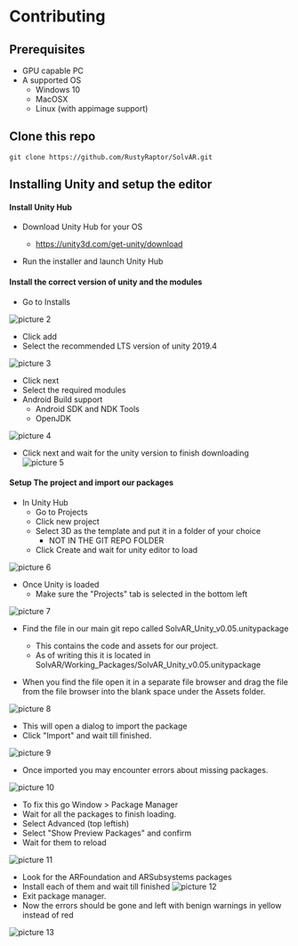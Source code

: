# Contributing


## Prerequisites

- GPU capable PC
- A supported OS
    - Windows 10
    - MacOSX
    - Linux (with appimage support)

## Clone this repo

```
git clone https://github.com/RustyRaptor/SolvAR.git
```


## Installing Unity and setup the editor

#### Install Unity Hub

- Download Unity Hub for your OS
    - https://unity3d.com/get-unity/download

- Run the installer and launch Unity Hub

#### Install the correct version of unity and the modules

- Go to Installs

![picture 2](img/UnityHub1.png)

- Click add
- Select the recommended LTS version of unity 2019.4

![picture 3](img/UnityHub2.png)  

- Click next
- Select the required modules
- Android Build support
    - Android SDK and NDK Tools
    - OpenJDK

![picture 4](img/UnityHub3.png)  

- Click next and wait for the unity version to finish downloading
![picture 5](img/UnityHub4.png)
  

#### Setup The project and import our packages

- In Unity Hub
    - Go to Projects
    - Click new project
    - Select 3D as the template and put it in a folder of your choice
        - NOT IN THE GIT REPO FOLDER
    - Click Create and wait for unity editor to load

![picture 6](img/UnityHub5.png) 


- Once Unity is loaded
    - Make sure the "Projects" tab is selected in the bottom left

![picture 7](img/UnityEditor1.png) 

- Find the file in our main git repo called SolvAR_Unity_v0.05.unitypackage
    - This contains the code and assets for our project. 
    - As of writing this it is located in SolvAR/Working_Packages/SolvAR_Unity_v0.05.unitypackage

- When you find the file open it in a separate file browser and drag the file from the file browser into the blank space under the Assets folder. 

![picture 8](img/UnityEditor2.png) 

- This will open a dialog to import the package
- Click "Import" and wait till finished.

![picture 9](img/UnityEditor3.png) 

- Once imported you may encounter errors about missing packages.

![picture 10](img/UnityEditor4.png)

- To fix this go Window > Package Manager
- Wait for all the packages to finish loading.
- Select Advanced (top leftish)
- Select "Show Preview Packages" and confirm
- Wait for them to reload

![picture 11](img/UnityEditor5.png)

- Look for the ARFoundation and ARSubsystems packages
- Install each of them and wait till finished
![picture 12](img/UnityEditor6.png)
- Exit package manager.
- Now the errors should be gone and left with benign warnings in yellow instead of red


![picture 13](img/UnityEditor7.png)